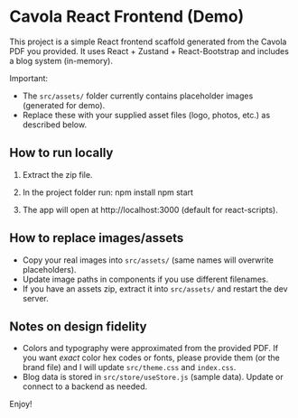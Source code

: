 Cavola React Frontend (Demo)
===========================

This project is a simple React frontend scaffold generated from the Cavola PDF you provided.
It uses React + Zustand + React-Bootstrap and includes a blog system (in-memory).

Important:
- The `src/assets/` folder currently contains placeholder images (generated for demo).
- Replace these with your supplied asset files (logo, photos, etc.) as described below.

How to run locally
------------------
1. Extract the zip file.
2. In the project folder run:
   npm install
   npm start

3. The app will open at http://localhost:3000 (default for react-scripts).

How to replace images/assets
----------------------------
- Copy your real images into `src/assets/` (same names will overwrite placeholders).
- Update image paths in components if you use different filenames.
- If you have an assets zip, extract it into `src/assets/` and restart the dev server.

Notes on design fidelity
------------------------
- Colors and typography were approximated from the provided PDF. If you want *exact* color hex codes or fonts, please provide them (or the brand file) and I will update `src/theme.css` and `index.css`.
- Blog data is stored in `src/store/useStore.js` (sample data). Update or connect to a backend as needed.

Enjoy!
